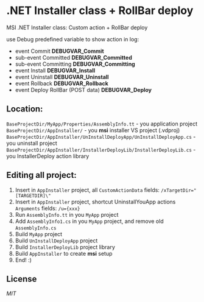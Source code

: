 # .NET Installer class + RollBar deploy
MSI .NET Installer class: Custom action + RollBar deploy

use Debug predefined variable to show action in log:
* event Commit __DEBUGVAR_Commit__
* sub-event Committed __DEBUGVAR_Committed__
* sub-event Committing __DEBUGVAR_Committing__
* event Install __DEBUGVAR_Install__
* event Uninstall __DEBUGVAR_Uninstall__
* event Rollback __DEBUGVAR_Rollback__
* event Deploy RollBar (POST data) __DEBUGVAR_Deploy__

## Location:

`BaseProjectDir/MyApp/Properties/AssemblyInfo.tt` - you application project  
`BaseProjectDir/AppInstaller/` - you __msi__ installer VS project (.vdproj)  
`BaseProjectDir/AppInstaller/UnInstallDeployApp/UnInstallDeployApp.cs` - you uninstall project  
`BaseProjectDir/AppInstaller/InstallerDeployLib/InstallerDeployLib.cs` - you InstallerDeploy action library  

## Editing all project:

1. Insert in `AppInstaller` project, all `CustomActionData` fields: `/xTargetDir="[TARGETDIR]\"`
2. Insert in `AppInstaller` project, shortcut UninstallYouApp actions `Arguments` fields: `/u={xxx}`
3. Run `AssemblyInfo.tt` in you `MyApp` project
4. Add `AssemblyInfo1.cs` in you `MyApp` project, and remove old `AssemblyInfo.cs`
5. Build `MyApp` project
6. Build `UnInstallDeployApp` project
7. Build `InstallerDeployLib` project library
8. Build `AppInstaller` to create __msi__ setup
9. End! :)

## License

_MIT_
